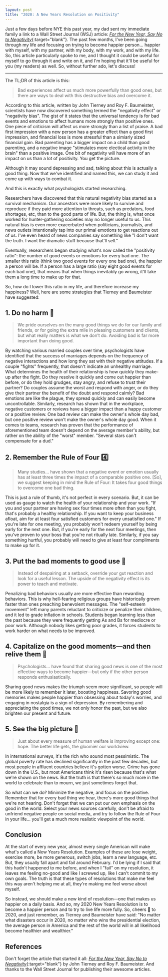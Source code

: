 ```yaml
---
layout: post
title: "2020: A New Years Resolution on Positivity"
---
```


Just a few days before NYE this past year, my dad sent my immediate family a link to a Wall Street Journal (WSJ) article: [_For the New Year, Say No to Negativity_](https://www.wsj.com/articles/for-the-new-year-say-no-to-negativity-11577464413){:target="blank"}. The past few months, I've been going through my life and focusing on trying to become happier person... happier with myself, with my partner, with my body, with my work, and with my life. So, this article particularly spoke to me, and I thought it could be useful for myself to go through it and write on it, and I'm hoping that it'll be useful for you (my readers) as well. So, without further ado, let's discuss!

---

The TL;DR of this article is this:
> Bad experiences affect us much more powerfully than good ones, but there are ways to deal with this destructive bias and overcome it.

According to this article, written by John Tierney and Roy F. Baumeister, scientists have now discovered something termed the "negativity effect" or "negativity bias". The gist of it states that the universal tendency is for bad events and emotions to affect humans more strongly than positive ones. One piece of criticism will affect us more strongly than a list of praise. A bad first impression with a new person has a greater effect than a good first impression, and financial loss is more stressful than a simiarly sized financial gain. Bad parenting has a bigger impact on a child than good parenting, and a negative image "stimulates more electical activity in the brain" than a positive image. One bit of negativity will have more of an impact on us than a lot of positivity. You get the picture.

Although it may sound depressing and sad, talking about this is actually a good thing. Now that we've identified and named this, we can study it and come up with ways to combat it.

And this is exactly what psychologists started researching.

Researchers have discovered that this natural negativity bias started as a survival mechanism. Our ancestors were more likely to survive and reproduce if they paid more attention to threats, such as predators, food shortages, etc, than to the good parts of life. But, the thing is, what once worked for hunter-gathering societies may no longer useful to us. This natural bias is even more exacerbated when politicians, journalists, and news outlets intentionally tap into our primal emotions to get reactions out of us. I've even heard of news companies say something like "I don't want the truth. I want the dramatic stuff because that'll sell."

Eventually, researchers began studying what's now called the "positivity ratio": the number of good events or emotions for every bad one. The smaller this ratio (think two good events for every one bad one), the happier a person will be. If a person has a large ratio (say eight good events for each bad one), that means that when things inevitably go wrong, it'll take them a long time to make up for that.

So, how do I lower this ratio in my life, and therefore increase my happiness? Well, here are some strategies that Tierney and Baumeister have suggested:

## 1. Do no harm 🥰

> We pride ourselves on the many good things we do for our family and friends, or for going the extra mile in pleasing customers and clients, but what really matters is what we don’t do. Avoiding bad is far more important than doing good.

By watching various married couples over time, psychologists have identified that the success of marriages depends on the frequency of negative interactions and how long they sat with their negative attitudes. If a couple "fights" frequently, that doesn't indicate an unhealthy marriage. What determines the health of their relationship is how quickly they make-up after the fight. Do they resolve it quickly and come out happier than before, or do they hold grudges, stay angry, and refuse to trust their partner? Do couples assume the worst and respond with anger, or do they give their partner the benefit of the doubt and respond calmly? Bad emotions are like the plague, they spread quickly and can easily become uncontrollable. Similarly, research has shown that in the workplace, negative customers or reviews have a bigger impact than a happy customer or a positive review. One bad review can make the owner's whole day bad, but one positive review won't make the owner's whole day good. When it comes to teams, research has proven that the performance of aforementioned team doesn't depend on the average member's ability, but rather on the ability of the "worst" member. "Several stars can't compensate for a dud."

## 2. Remember the Rule of Four 4️⃣

> Many studies... have shown that a negative event or emotion usually has at least three times the impact of a comparable positive one. [So], we suggest keeping in mind the Rule of Four: It takes four good things to overcome one bad thing.

This is just a rule of thumb, it's not perfect in every scenario. But, it can be used as gauge to watch the health of your relationship and your work. "If you and your partner are having sex four times more often than you fight, that's probably a healthy relationship. If you want to keep your business afloat, aim for at least four satisfied customers for every unsatisfied one." If you're late for one meeting, you probably won't redeem yourself by being early for the next one. But, if you're early for the next four meetings, then you've proven to your boss that you're not ritually late. Similarly, if you say something hurtful, you probably will need to give at least four compliments to make up for it.

## 3. Put the bad moments to good use 🤔

> Instead of despairing at a setback, override your gut reaction and look for a useful lesson. The upside of the negativity effect is its power to teach and motivate.

Penalizing bad behaviors usually are more effective than rewarding behaviors. This is why hell-fearing religious groups have historically grown faster than ones preaching benevolent messages. The "self-esteem movement" left many parents reluctant to criticize or penalize their children, and it led to grade inflation in schools. Students began learning less than the past because they were frequently getting As and Bs for mediocre or poor work. Although nobody likes getting poor grades, it forces students to work harder on what needs to be improved.

## 4. Capitalize on the good moments—and then relive them 🎉

> Psychologists... have found that sharing good news is one of the most effective ways to become happier—but only if the other person responds enthusiastically.

Sharing good news makes the triumph seem more significant, so people will be more likely to remember it later, boosting happiness. Savoring good memories makes people happier than obsessing about today's worries, and engaging in nostalgia is a sign of depression. By remembering and appreciating the good times, we not only honor the past, but we also brighten our present and future.

## 5. See the big picture 🌅

> Just about every measure of human welfare is improving except one: hope. The better life gets, the gloomier our worldview.

In international surveys, it's the rich who sound most pessimistic. The global poverty rate has declined significantly in the past few decades, but most people in affluent countries believe it's gotten worse. Crime has gone down in the U.S., but most Americans think it's risen because that's what we're shown on the news. But the truth is that there's so much more in the world to celebrate than to mourn, we just sometimes forget that.

So what can we do? Minimize the negative, and focus on the positive. Remember that for every bad thing we hear, there's more good things that we're not hearing. Don't forget that we can put our own emphasis on the good in the world. Select your news sources carefully, don't be afraid to unfriend negative people on social media, and try to follow the Rule of Four in your life... you'll get a much more realistic viewpoint of the world.

## Conclusion

At the start of every new year, almost every single American will make what's called a New Years Resolution. Examples of these are lose weight, exercise more, be more generous, switch jobs, learn a new language, etc. But, they usually fall apart and fail around February. I'd be lying if I said that this hadn't happened to me before, and when I "fail" on my resolution, it leaves me feeling no-good and like I screwed up, like I can't commit to my own goals. The truth is that these types of resolutions that make me feel this way aren't helping me at all, they're making me feel worse about myself.

So instead, we should make a new kind of resolution—one that makes us happier on a daily basis. And so, my 2020 New Years Resolution is to become a happier person and to try to live life more fully. So, cheers 🥂 to 2020, and just remember, as Tierney and Baumeister have said: "No matter what disasters occur in 2020, no matter who wins the presidential election, the average person in America and the rest of the world will in all likelihood become healthier and wealthier."

## References

Don't forget the article that started it all: [_For the New Year, Say No to Negativity_](https://www.wsj.com/articles/for-the-new-year-say-no-to-negativity-11577464413){:target="blank"} by John Tierney and Roy F. Baumeister. And thanks to the Wall Street Journal for publishing their awesome articles.
